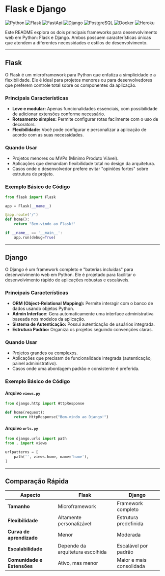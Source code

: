 # Flask e Django

![Python](https://img.shields.io/badge/Python-Backend%20Development-3776AB?style=flat-square&logo=python)
![Flask](https://img.shields.io/badge/Flask-Web%20Framework-000000?style=flat-square&logo=flask)
![FastApi](https://img.shields.io/badge/FastApi-Web%20Framework-000000?style=flat-square&logo=fastapi)
![Django](https://img.shields.io/badge/Django-Web%20Framework-092E20?style=flat-square&logo=django)
![PostgreSQL](https://img.shields.io/badge/PostgreSQL-Database-336791?style=flat-square&logo=postgresql)
![Docker](https://img.shields.io/badge/Docker-Containerization-2496ED?style=flat-square&logo=docker)
![Heroku](https://img.shields.io/badge/Heroku-Cloud%20Platform-430098?style=flat-square&logo=heroku)

Este README explora os dois principais frameworks para desenvolvimento web em Python: Flask e Django. Ambos possuem características únicas que atendem a diferentes necessidades e estilos de desenvolvimento.

---

## Flask

O Flask é um microframework para Python que enfatiza a simplicidade e a flexibilidade. Ele é ideal para projetos menores ou para desenvolvedores que preferem controle total sobre os componentes da aplicação.

### Principais Características
- **Leve e modular:** Apenas funcionalidades essenciais, com possibilidade de adicionar extensões conforme necessário.
- **Roteamento simples:** Permite configurar rotas facilmente com o uso de decorators.
- **Flexibilidade:** Você pode configurar e personalizar a aplicação de acordo com as suas necessidades.

### Quando Usar
- Projetos menores ou MVPs (Mínimo Produto Viável).
- Aplicações que demandam flexibilidade total no design da arquitetura.
- Casos onde o desenvolvedor prefere evitar "opiniões fortes" sobre estrutura de projeto.

### Exemplo Básico de Código
```python
from flask import Flask

app = Flask(__name__)

@app.route('/')
def home():
    return "Bem-vindo ao Flask!"

if __name__ == '__main__':
    app.run(debug=True)
```

---

## Django

O Django é um framework completo e "baterias incluídas" para desenvolvimento web em Python. Ele é projetado para facilitar o desenvolvimento rápido de aplicações robustas e escaláveis.

### Principais Características
- **ORM (Object-Relational Mapping):** Permite interagir com o banco de dados usando objetos Python.
- **Admin Interface:** Gera automaticamente uma interface administrativa baseada nos modelos da aplicação.
- **Sistema de Autenticação:** Possui autenticação de usuários integrada.
- **Estrutura Padrão:** Organiza os projetos seguindo convenções claras.

### Quando Usar
- Projetos grandes ou complexos.
- Aplicações que precisam de funcionalidade integrada (autenticação, painel administrativo).
- Casos onde uma abordagem padrão e consistente é preferida.

### Exemplo Básico de Código
#### Arquivo `views.py`
```python
from django.http import HttpResponse

def home(request):
    return HttpResponse("Bem-vindo ao Django!")
```

#### Arquivo `urls.py`
```python
from django.urls import path
from . import views

urlpatterns = [
    path('', views.home, name='home'),
]
```

---

## Comparação Rápida

| Aspecto               | Flask                        | Django                   |
|-----------------------|------------------------------|--------------------------|
| **Tamanho**           | Microframework               | Framework completo       |
| **Flexibilidade**     | Altamente personalizável     | Estrutura predefinida    |
| **Curva de aprendizado** | Menor                        | Moderada                 |
| **Escalabilidade**    | Depende da arquitetura escolhida | Escalável por padrão    |
| **Comunidade e Extensões** | Ativo, mas menor            | Maior e mais consolidada |


